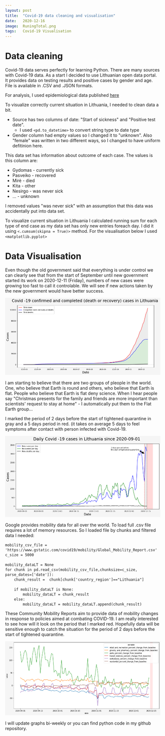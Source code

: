 ```yaml
---
layout: post
title:  "Covid-19 data cleaning and visualisation"
date:   2020-12-16
image:  RuningTotal.png
tags:   Covid-19 Visualisation
---
```


# Data cleaning

Covid-19 data serves perfectly for learning Python. There are many sources with Covid-19 data. As a start I decided to use Lithuanian open data portal. It provides data on testing results and positive cases by gender and age. File is available in .CSV and .JSON formats.

For analysis, I used epidemiological data published [here](https://data.gov.lt/dataset/covid-19-epidemiologiniai-duomenys)

To visualize correctly current situation in Lithuania, I needed to clean data a bit.
  * Source has two columns of date: "Start of sickness" and "Positive test date". 
    * I used `<pd.to_datetime>` to convert string type to date type 
  * Gender column had empty values so I changed it to "unknown". Also "female" was written in two different ways, so I changed to have uniform defitinion here.

This data set has information about outcome of each case. The values is this column are:
   * Gydomas - currently sick
   * Pasveiko - recovered   
   * Mirė - died         
   * Kita - other         
   * Nesirgo - was never sick
   * ...     - unknown

I removed values "was never sick" with an assumption that this data was accidentally put into data set.    

To visualize current situation in Lithuania I calculated running sum for each type of end case as my data set has only new entries foreach day. I did it using `<.cumsum(skipna = True)>` method. For the visualisation below I used `<matplotlib.pyplot>`

# Data Visualisation

Even though the old government said that everything is under control we can clearly see that from the start of September until new government started its work on 2020-12-11 (Friday), numbers of new cases were growing too fast to call it controlable. We will see if new actions taken by the new government would have better success.

![Covid -19 confirmed and completed (death or recovery) cases in Lithuania](/images/RuningTotal.png)

I am starting to believe that there are two groups of pleople in the world. One, who believe that Earth is round and others, who believe that Earth is flat. People who believe that Earth is flat deny science. When I hear people say "Christmas presents for the family and friends are more important than scientists' request to stay at home" - I automatically put them to the Flat Earth group...

I marked the period of 2 days before the start of tightened quarantine in gray and a 5 days period in red. (it takes on average 5 days to feel symptoms after contact with person infected with Covid-19. 

![](https://github.com/WindyCatHub/Journey-to-Data-Science/blob/main/images/ByDay.png)

Google provides mobility data for all over the world. To load full .csv file requires a lot of memory resources. So I loaded file by chunks and filtered data I needed:

```
mobility_csv_file = 'https://www.gstatic.com/covid19/mobility/Global_Mobility_Report.csv'
c_size = 5000

mobility_dataLT = None
for chunk in pd.read_csv(mobility_csv_file,chunksize=c_size, parse_dates=['date']):
    chunk_result =  chunk[chunk['country_region']=="Lithuania"]
    
    if mobility_dataLT is None:
        mobility_dataLT = chunk_result
    else:
        mobility_dataLT = mobility_dataLT.append(chunk_result)
```
These Community Mobility Reports aim to provide data of mobility changes in response to policies aimed at combating COVID-19. I am really interested to see how will it look on the period that I marked red. Hopefully data will be sensitive enough to catch the situation for the period of 2 days before the start of tightened quarantine.

![](https://github.com/WindyCatHub/Journey-to-Data-Science/blob/main/images/mobility.png)

I will update graphs bi-weekly or you can find python code in my github repository.
